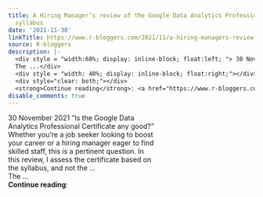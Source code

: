 ```yaml
---
title: A Hiring Manager’s review of the Google Data Analytics Professional Certificate
  syllabus
date: '2021-11-30'
linkTitle: https://www.r-bloggers.com/2021/11/a-hiring-managers-review-of-the-google-data-analytics-professional-certificate-syllabus/
source: R-bloggers
description: |-
  <div style = "width:60%; display: inline-block; float:left; "> 30 November 2021 “Is the Google Data Analytics Professional Certificate any good?” Whether you’re a job seeker looking to boost your career or a hiring manager eager to find skilled staff, this is a pertinent question. In this review, I assess the certificate based on the syllabus, and not the …<br />
  The ...</div>
  <div style = "width: 40%; display: inline-block; float:right;"></div>
  <div style="clear: both;"></div>
  <strong>Continue reading</strong>: <a href="https://www.r-bloggers.com/2021/11/a-hiring-managers-review-of-the-google-da ...
disable_comments: true
---
```

<div style = "width:60%; display: inline-block; float:left; "> 30 November 2021 “Is the Google Data Analytics Professional Certificate any good?” Whether you’re a job seeker looking to boost your career or a hiring manager eager to find skilled staff, this is a pertinent question. In this review, I assess the certificate based on the syllabus, and not the …<br />
The ...</div>
<div style = "width: 40%; display: inline-block; float:right;"></div>
<div style="clear: both;"></div>
<strong>Continue reading</strong>: <a href="https://www.r-bloggers.com/2021/11/a-hiring-managers-review-of-the-google-da ...